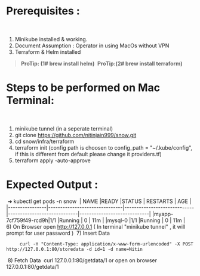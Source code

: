 # Prerequisites :
​
1) Minikube installed & working.
​
2) Document Assumption : Operator in using MacOs without VPN
​
3) Terraform & Helm installed
​
> **ProTip: (1# brew install helm)**
​
> **ProTip:(2# brew install terraform)**
​
# Steps to be performed on Mac Terminal:
​
1)  minikube tunnel (in a seperate terminal)
​
2)  git clone https://github.com/nitinjain999/snow.git
​
3)  cd snow/infra/terraform
​
4) terraform init (config path is choosen to config_path = "~/.kube/config", if this is different from default please change it providers.tf)
​
5)  terraform apply -auto-approve
​
# Expected Output :
​
➜ kubectl get pods -n snow
​
|   NAME             |READY                      |STATUS                       |             RESTARTS                |     AGE                        | 
|----------------|-------------------------------|-----------------------------|-----------------------------|-----------------------------|
|myapp-7cf759f49-rcd9h|1/1           |Running            |            0                 |                   11m          | 
|mysql-0         |1/1            |Running            |             0                |          11m                   | 
​
​
6) On Browser open http://127.0.0.1 ( In terminal "minikube tunnel" , it will prompt for user password )
​
7) Insert Data
 
		 curl -H "Content-Type: application/x-www-form-urlencoded" -X POST  http://127.0.0.1:80/storedata -d id=1 -d name=Nitin
​
8) Fetch Data
​
		 curl  127.0.0.1:80/getdata/1
		or open on browser  127.0.0.1:80/getdata/1
